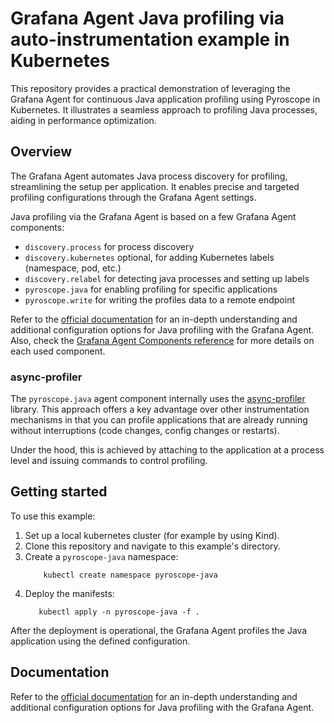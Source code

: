 # Grafana Agent Java profiling via auto-instrumentation example in Kubernetes

This repository provides a practical demonstration of leveraging the Grafana Agent for continuous Java application profiling using Pyroscope in Kubernetes. 
It illustrates a seamless approach to profiling Java processes, aiding in performance optimization.

## Overview

The Grafana Agent automates Java process discovery for profiling, streamlining the setup per application. It enables precise and targeted profiling configurations through the Grafana Agent settings.

Java profiling via the Grafana Agent is based on a few Grafana Agent components:
- `discovery.process` for process discovery
- `discovery.kubernetes` optional, for adding Kubernetes labels (namespace, pod, etc.)
- `discovery.relabel` for detecting java processes and setting up labels
- `pyroscope.java` for enabling profiling for specific applications
- `pyroscope.write` for writing the profiles data to a remote endpoint

Refer to the [official documentation](https://grafana.com/docs/pyroscope/latest/configure-client/grafana-agent/java/) for an in-depth understanding and additional configuration options for Java profiling with the Grafana Agent.
Also, check the [Grafana Agent Components reference](https://grafana.com/docs/agent/latest/flow/reference/components/) for more details on each used component.

### async-profiler

The `pyroscope.java` agent component internally uses the [async-profiler](https://github.com/async-profiler/async-profiler) library.
This approach offers a key advantage over other instrumentation mechanisms in that you can profile applications that are already running without interruptions (code changes, config changes or restarts).

Under the hood, this is achieved by attaching to the application at a process level and issuing commands to control profiling.

## Getting started

To use this example:

1. Set up a local kubernetes cluster (for example by using Kind).
2. Clone this repository and navigate to this example's directory.
3. Create a `pyroscope-java` namespace:
    ```shell
        kubectl create namespace pyroscope-java
    ```
4. Deploy the manifests:
    ```shell
       kubectl apply -n pyroscope-java -f .
    ```

After the deployment is operational, the Grafana Agent profiles the Java application using the defined configuration.

## Documentation

Refer to the [official documentation](https://grafana.com/docs/pyroscope/latest/configure-client/grafana-agent/java/) for an in-depth understanding and additional configuration options for Java profiling with the Grafana Agent.
